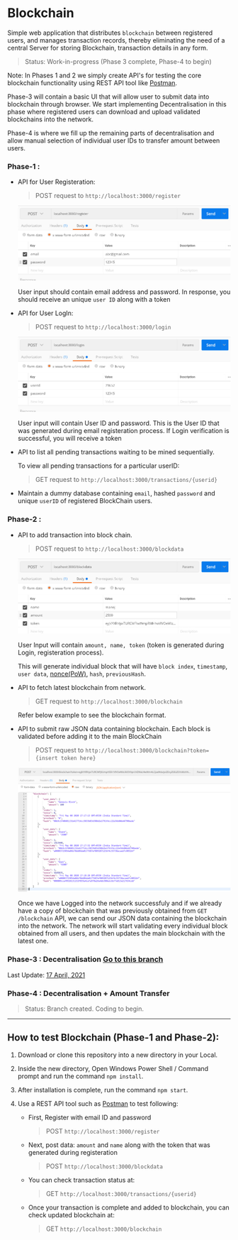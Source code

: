 # Blockchain


Simple web application that distributes `blockchain` between registered users, and manages transaction records, thereby eliminating the need of a central Server for storing Blockchain, transaction details in any form.

> Status: Work-in-progress (Phase 3 complete, Phase-4 to begin)


Note: In Phases 1 and 2 we simply create API's for testing the core blockchain functionality using REST API tool like [Postman](https://www.postman.com). 

Phase-3 will contain a basic UI that will allow user to submit data into blockchain through browser. We start implementing Decentralisation in this phase where registered users can download and upload validated blockchains into the network.

Phase-4 is where we fill up the remaining parts of decentralisation and allow manual selection of individual user IDs to transfer amount between users. 


### Phase-1 : 

	
- API for User Registeration:

	> POST request to `http://localhost:3000/register`

	![User Register API example](git_images/register.jpg)

	User input should contain email address and password. In response, you should receive an unique `user ID` along with a token


- API for User LogIn:

	> POST request to `http://localhost:3000/login`


	![User Login API example](git_images/login.jpg)

	
	User input will contain User ID and password. This is the User ID that was generated during email registeration process.
	If Login verification is successful, you will receive a token


- API to list all pending transactions waiting to be mined sequentially.

	To view all pending transactions for a particular userID:

	> GET request to `http://localhost:3000/transactions/{userid}`


- Maintain a dummy database containing `email`, hashed `password` and unique `userID` of registered BlockChain users.





### Phase-2 : 

- API to add transaction into block chain.

	> POST request to `http://localhost:3000/blockdata`


	![Post blockdata API example](git_images/blockdata.jpg)

	User Input will contain `amount, name, token` (token is generated during Login, registeration process).

	This will generate individual block that will have `block index`, `timestamp`, `user data`, [nonce(PoW)](https://www.bitcoinmining.com/what-is-proof-of-work), `hash`, `previousHash`.


- API to fetch latest blockchain from network.

	> GET request to `http://localhost:3000/blockchain`

	Refer below example to see the blockchain format.


- API to submit raw JSON data containing blockchain. Each block is validated before adding it to the main BlockChain

	> POST request to `http://localhost:3000/blockchain?token={insert token here}`

	![Post blockchain API example](git_images/blockchain.jpg)

	Once we have Logged into the network successfuly and if we already have a copy of blockchain that was previously obtained from `GET /blockchain` API, we can send our JSON data containing the blockchain into the network. The network will start validating every individual block obtained from all users, and then updates the main blockchain with the latest one.





### Phase-3 : Decentralisation [Go to this branch](https://github.com/dpak11/blockchain/tree/decentralised)

Last Update: [17 April, 2021](https://github.com/dpak11/blockchain/commit/f4af06eeb007fb8555da699779cf4fd32b99dfd9)


### Phase-4 : Decentralisation + Amount Transfer

> Status: Branch created. Coding to begin.



---

## How to test Blockchain (Phase-1 and Phase-2):

1) Download or clone this repository into a new directory in your Local.

2) Inside the new directory, Open Windows Power Shell / Command prompt and run the command `npm install`.

3) After installation is complete, run the command `npm start`.

4) Use a REST API tool such as [Postman](https://www.postman.com) to test following:

	- First, Register with email ID and password

		> POST `http://localhost:3000/register`

	- Next, post data: `amount` and `name` along with the token that was generated during registeration

		> POST `http://localhost:3000/blockdata`

	- You can check transaction status at:

		> GET `http://localhost:3000/transactions/{userid}`

	- Once your transaction is complete and added to blockchain, you can check updated blockchain at:

		> GET `http://localhost:3000/blockchain`

